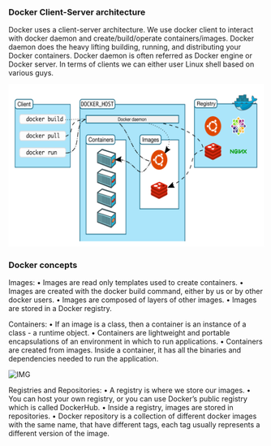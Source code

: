 ### Docker Client-Server architecture

Docker uses a client-server architecture. We use docker client to interact with docker daemon and create/build/operate containers/images.
Docker daemon does the heavy lifting building, running, and distributing your Docker containers. Docker daemon is often referred as Docker engine or Docker server.
In terms of clients we can either user Linux shell based on various guys.

![IMG](https://github.com/mpruna/Docker_Recipies/blob/master/images/client_server.png)


### Docker concepts

Images:
• Images are read only templates used to create containers.
• Images are created with the docker build command, either
by us or by other docker users.
• Images are composed of layers of other images.
• Images are stored in a Docker registry.

Containers:
• If an image is a class, then a container is an instance of a
class - a runtime object.
• Containers are lightweight and portable encapsulations of
an environment in which to run applications.
• Containers are created from images. Inside a container, it
has all the binaries and dependencies needed to run the
application.

![IMG](https://github.com/mpruna/Docker_Recipies/blob/master/images/images_containers.png)

Registries and Repositories:
• A registry is where we store our images.
• You can host your own registry, or you can use Docker’s
public registry which is called DockerHub.
• Inside a registry, images are stored in repositories.
• Docker repository is a collection of different docker images
with the same name, that have different tags, each tag
usually represents a different version of the image.
